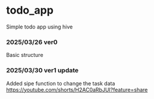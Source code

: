 # todo_app
Simple todo app using hive
### 2025/03/26 ver0 
Basic structure


### 2025/03/30 ver1 update
Added sipe function to change the task data
<https://youtube.com/shorts/H2AC0aRbJUI?feature=share>
